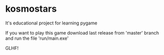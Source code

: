 # kosmostars

It's educational project for learning pygame

If you want to play this game download last release from 'master' branch and run the file 'run/main.exe'

GLHF!
